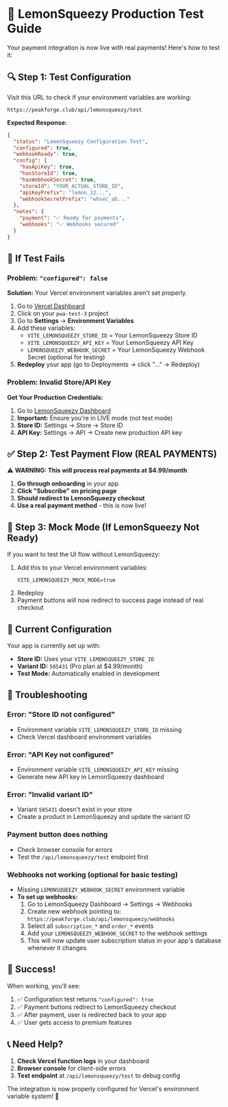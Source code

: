 # 🧪 LemonSqueezy Production Test Guide

Your payment integration is now live with real payments! Here's how to test it:

## 🔍 Step 1: Test Configuration

Visit this URL to check if your environment variables are working:
```
https://peakforge.club/api/lemonsqueezy/test
```

**Expected Response:**
```json
{
  "status": "LemonSqueezy Configuration Test",
  "configured": true,
  "webhookReady": true,
  "config": {
    "hasApiKey": true,
    "hasStoreId": true,
    "hasWebhookSecret": true,
    "storeId": "YOUR_ACTUAL_STORE_ID",
    "apiKeyPrefix": "lemon_12...",
    "webhookSecretPrefix": "whsec_ab..."
  },
  "notes": {
    "payment": "✅ Ready for payments",
    "webhooks": "✅ Webhooks secured"
  }
}
```

## 🚨 If Test Fails

### Problem: `"configured": false`

**Solution:** Your Vercel environment variables aren't set properly.

1. Go to [Vercel Dashboard](https://vercel.com/dashboard)
2. Click on your `pwa-test-3` project
3. Go to **Settings** → **Environment Variables**
4. Add these variables:
   - `VITE_LEMONSQUEEZY_STORE_ID` = Your LemonSqueezy Store ID
   - `VITE_LEMONSQUEEZY_API_KEY` = Your LemonSqueezy API Key
   - `LEMONSQUEEZY_WEBHOOK_SECRET` = Your LemonSqueezy Webhook Secret (optional for testing)
5. **Redeploy** your app (go to Deployments → click "..." → Redeploy)

### Problem: Invalid Store/API Key

**Get Your Production Credentials:**
1. Go to [LemonSqueezy Dashboard](https://app.lemonsqueezy.com)
2. **Important:** Ensure you're in LIVE mode (not test mode)
3. **Store ID:** Settings → Store → Store ID 
4. **API Key:** Settings → API → Create new production API key

## ✅ Step 2: Test Payment Flow (REAL PAYMENTS)

⚠️ **WARNING: This will process real payments at $4.99/month**

1. **Go through onboarding** in your app
2. **Click "Subscribe" on pricing page** 
3. **Should redirect to LemonSqueezy checkout**
4. **Use a real payment method** - this is now live!

## 🧪 Step 3: Mock Mode (If LemonSqueezy Not Ready)

If you want to test the UI flow without LemonSqueezy:

1. Add this to your Vercel environment variables:
   ```
   VITE_LEMONSQUEEZY_MOCK_MODE=true
   ```
2. Redeploy
3. Payment buttons will now redirect to success page instead of real checkout

## 🎯 Current Configuration

Your app is currently set up with:
- **Store ID:** Uses your `VITE_LEMONSQUEEZY_STORE_ID`
- **Variant ID:** `585431` (Pro plan at $4.99/month)
- **Test Mode:** Automatically enabled in development

## 🔧 Troubleshooting

### Error: "Store ID not configured"
- Environment variable `VITE_LEMONSQUEEZY_STORE_ID` missing
- Check Vercel dashboard environment variables

### Error: "API Key not configured"  
- Environment variable `VITE_LEMONSQUEEZY_API_KEY` missing
- Generate new API key in LemonSqueezy dashboard

### Error: "Invalid variant ID"
- Variant `585431` doesn't exist in your store
- Create a product in LemonSqueezy and update the variant ID

### Payment button does nothing
- Check browser console for errors
- Test the `/api/lemonsqueezy/test` endpoint first

### Webhooks not working (optional for basic testing)
- Missing `LEMONSQUEEZY_WEBHOOK_SECRET` environment variable
- **To set up webhooks:**
  1. Go to LemonSqueezy Dashboard → Settings → Webhooks
  2. Create new webhook pointing to: `https://peakforge.club/api/lemonsqueezy/webhooks`
  3. Select all `subscription_*` and `order_*` events
  4. Add your `LEMONSQUEEZY_WEBHOOK_SECRET` to the webhook settings
  5. This will now update user subscription status in your app's database whenever it changes

## 🎉 Success!

When working, you'll see:
1. ✅ Configuration test returns `"configured": true`
2. ✅ Payment buttons redirect to LemonSqueezy checkout
3. ✅ After payment, user is redirected back to your app
4. ✅ User gets access to premium features

## 📞 Need Help?

1. **Check Vercel function logs** in your dashboard
2. **Browser console** for client-side errors  
3. **Test endpoint** at `/api/lemonsqueezy/test` to debug config

The integration is now properly configured for Vercel's environment variable system! 🚀 